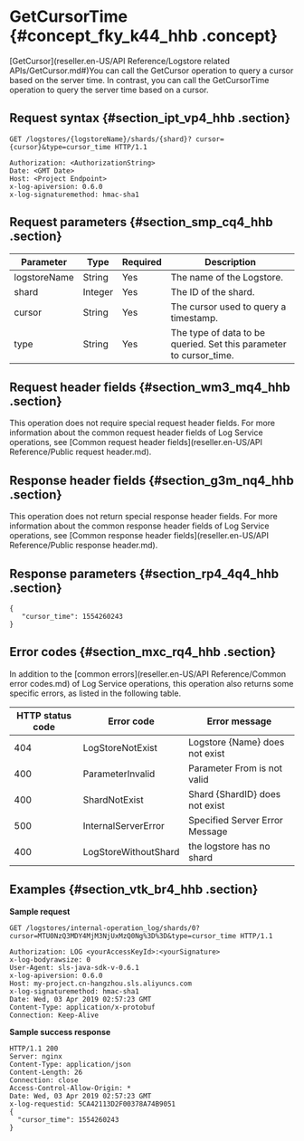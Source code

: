 # GetCursorTime {#concept_fky_k44_hhb .concept}

[GetCursor](reseller.en-US/API Reference/Logstore related APIs/GetCursor.md#)You can call the GetCursor operation to query a cursor based on the server time. In contrast, you can call the GetCursorTime operation to query the server time based on a cursor.

## Request syntax {#section_ipt_vp4_hhb .section}

```
GET /logstores/{logstoreName}/shards/{shard}? cursor={cursor}&type=cursor_time HTTP/1.1 

Authorization: <AuthorizationString>
Date: <GMT Date> 
Host: <Project Endpoint> 
x-log-apiversion: 0.6.0 
x-log-signaturemethod: hmac-sha1
```

## Request parameters {#section_smp_cq4_hhb .section}

|Parameter|Type|Required|Description|
|---------|----|--------|-----------|
|logstoreName|String|Yes|The name of the Logstore.|
|shard|Integer|Yes|The ID of the shard.|
|cursor|String|Yes|The cursor used to query a timestamp.|
|type|String|Yes|The type of data to be queried. Set this parameter to cursor\_time.|

## Request header fields {#section_wm3_mq4_hhb .section}

This operation does not require special request header fields. For more information about the common request header fields of Log Service operations, see [Common request header fields](reseller.en-US/API Reference/Public request header.md).

## Response header fields {#section_g3m_nq4_hhb .section}

This operation does not return special response header fields. For more information about the common response header fields of Log Service operations, see [Common response header fields](reseller.en-US/API Reference/Public response header.md).

## Response parameters {#section_rp4_4q4_hhb .section}

```
{ 
   "cursor_time": 1554260243 
}
```

## Error codes {#section_mxc_rq4_hhb .section}

In addition to the [common errors](reseller.en-US/API Reference/Common error codes.md) of Log Service operations, this operation also returns some specific errors, as listed in the following table.

|HTTP status code|Error code|Error message|
|----------------|----------|-------------|
|404|LogStoreNotExist|Logstore \{Name\} does not exist|
|400|ParameterInvalid|Parameter From is not valid|
|400|ShardNotExist|Shard \{ShardID\} does not exist|
|500|InternalServerError|Specified Server Error Message|
|400|LogStoreWithoutShard|the logstore has no shard|

## Examples {#section_vtk_br4_hhb .section}

**Sample request**

```
GET /logstores/internal-operation_log/shards/0? cursor=MTU0NzQ3MDY4MjM3NjUxMzQ0Ng%3D%3D&type=cursor_time HTTP/1.1 

Authorization: LOG <yourAccessKeyId>:<yourSignature> 
x-log-bodyrawsize: 0 
User-Agent: sls-java-sdk-v-0.6.1 
x-log-apiversion: 0.6.0 
Host: my-project.cn-hangzhou.sls.aliyuncs.com 
x-log-signaturemethod: hmac-sha1 
Date: Wed, 03 Apr 2019 02:57:23 GMT 
Content-Type: application/x-protobuf 
Connection: Keep-Alive
```

**Sample success response**

```
HTTP/1.1 200 
Server: nginx 
Content-Type: application/json 
Content-Length: 26 
Connection: close 
Access-Control-Allow-Origin: * 
Date: Wed, 03 Apr 2019 02:57:23 GMT 
x-log-requestid: 5CA42113D2F00378A74B9051 
{ 
  "cursor_time": 1554260243 
}
```

